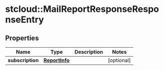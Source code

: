 # stcloud::MailReportResponseResponseEntry

## Properties
| Name             | Type                            | Description | Notes      |
| ---------------- | ------------------------------- | ----------- | ---------- |
| **subscription** | [**ReportInfo**](ReportInfo.md) |             | [optional] |
